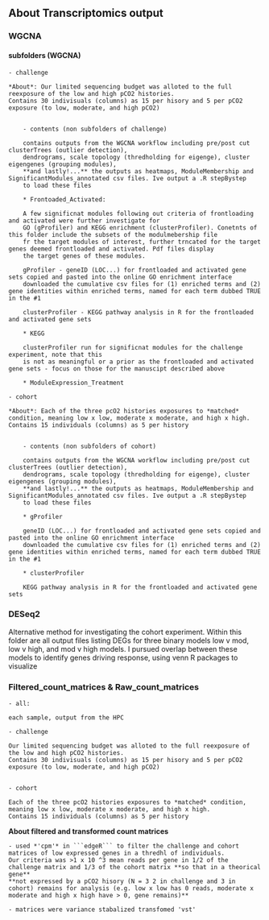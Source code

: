 ## About Transcriptomics output 

### WGCNA


#### subfolders (WGCNA)


	- challenge
	
	*About*: Our limited sequencing budget was alloted to the full reexposure of the low and high pCO2 histories. 
	Contains 30 indivisuals (columns) as 15 per hisory and 5 per pCO2 exposure (to low, moderate, and high pCO2)
	

		- contents (non subfolders of challenge) 

		contains outputs from the WGCNA workflow including pre/post cut clusterTrees (outlier detection), 
		dendrograms, scale topology (thredholding for eigenge), cluster eigengenes (grouping modules), 
		**and lastly!...** the outputs as heatmaps, ModuleMembership and SignificantModules_annotated csv files. Ive output a .R stepBystep 
		to load these files
	
		* Frontoaded_Activated: 
		
		A few significnat modules following out criteria of frontloading and activated were further investigate for 
		GO (gProfiler) and KEGG enrichment (clusterProfiler). Conetnts of this folder include the subsets of the modulmebership file 
		fr the target modules of interest, further trncated for the target genes deemed frontloaded and activated. Pdf files display 
		the target genes of these modules. 
		
		gProfiler - geneID (LOC...) for frontloaded and activated gene sets copied and pasted into the online GO enrichment interface 
		downloaded the cumulative csv files for (1) enriched terms and (2) gene identities within enriched terms, named for each term dubbed TRUE in the #1
		
		clusterProfiler - KEGG pathway analysis in R for the frontloaded and activated gene sets
		
		* KEGG
		
		clusterProfiler run for significnat modules for the challenge experiment, note that this 
		is not as meaningful or a prior as the frontloaded and activated gene sets - focus on those for the manuscipt described above 
		
		* ModuleExpression_Treatment
	
	- cohort
	
	*About*: Each of the three pcO2 histories exposures to *matched* condition, meaning low x low, moderate x moderate, and high x high. 
	Contains 15 individuals (columns) as 5 per history 

	
		- contents (non subfolders of cohort) 

		contains outputs from the WGCNA workflow including pre/post cut clusterTrees (outlier detection), 
		dendrograms, scale topology (thredholding for eigenge), cluster eigengenes (grouping modules), 
		**and lastly!...** the outputs as heatmaps, ModuleMembership and SignificantModules_annotated csv files. Ive output a .R stepBystep 
		to load these files
	
		* gProfiler

		geneID (LOC...) for frontloaded and activated gene sets copied and pasted into the online GO enrichment interface 
		downloaded the cumulative csv files for (1) enriched terms and (2) gene identities within enriched terms, named for each term dubbed TRUE in the #1
		
		* clusterProfiler 
		
		KEGG pathway analysis in R for the frontloaded and activated gene sets
			


### DESeq2

Alternative method for investigating the cohort experiment. Within this folder are all output files 
listing DEGs for three binary models low v mod, low v high, and mod v high models. I pursued overlap 
between these models to identify genes driving response, using venn R packages to visualize 


### Filtered_count_matrices & Raw_count_matrices

	- all: 
	
	each sample, output from the HPC
	
	- challenge
	
	Our limited sequencing budget was alloted to the full reexposure of the low and high pCO2 histories. 
	Contains 30 indivisuals (columns) as 15 per hisory and 5 per pCO2 exposure (to low, moderate, and high pCO2)
	
	
	- cohort
	
	Each of the three pcO2 histories exposures to *matched* condition, meaning low x low, moderate x moderate, and high x high. 
	Contains 15 individuals (columns) as 5 per history 

**About filtered and transformed count matrices**

	- used *'cpm'* in ```edgeR``` to filter the challenge and cohort matrices of low expressed genes in a thredhl of individuals. 
	Our criteria was >1 x 10 ^3 mean reads per gene in 1/2 of the challenge matrix and 1/3 of the cohort matrix **so that in a theorical gene** 
	**not expressed by a pCO2 hisory (N = 3 2 in challenge and 3 in cohort) remains for analysis (e.g. low x low has 0 reads, moderate x moderate and high x high have > 0, gene remains)**
	
	- matrices were variance stabalized transfomed 'vst'
	
	